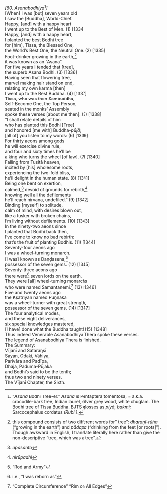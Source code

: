 *\[60. Asanabodhiya*[^1]*\]*  
\[When\] I was \[but\] seven years old  
I saw the \[Buddha\], World-Chief.  
Happy, \[and\] with a happy heart  
I went up to the Best of Men. (1) \[1334\]  
Happy, \[and\] with a happy heart,  
I planted the best Bodhi tree  
for \[him\], Tissa, the Blessed One,  
the World’s Best One, the Neutral One. (2) \[1335\]  
Foot-drinker growing in the earth,[^2]  
it was known as an “Asana”.  
For five years I tended that \[tree\],  
the superb Asana Bodhi. (3) \[1336\]  
Having seen that flowering tree,  
marvel making hair stand on end,  
relating my own karma \[then\]  
I went up to the Best Buddha. (4) \[1337\]  
Tissa, who was then Sambuddha,  
Self-Become One, the Top Person,  
seated in the monks’ Assembly  
spoke these verses \[about me then\]: (5) \[1338\]  
“I shall relate details of him  
who has planted this Bodhi \[Tree\]  
and honored \[me with\] Buddha-*pūjā*;  
\[all of\] you listen to my words: (6) \[1339\]  
For thirty aeons among gods  
he will exercise divine rule,  
and four and sixty times he’ll be  
a king who turns the wheel \[of law\]. (7) \[1340\]  
Falling from Tusitā heaven,  
incited by \[his\] wholesome roots,  
experiencing the two-fold bliss,  
he’ll delight in the human state. (8) \[1341\]  
Being one bent on exertion,  
calmed,[^3] devoid of grounds for rebirth,[^4]  
knowing well all the defilements  
he’ll reach nirvana, undefiled.” (9) \[1342\]  
Binding \[myself\] to solitude,  
calm of mind, with desires blown out,  
like a tusker with broken chains,  
I’m living without defilements. (10) \[1343\]  
In the ninety-two aeons since  
I planted that Bodhi back then,  
I’ve come to know no bad rebirth:  
that’s the fruit of planting Bodhis. (11) \[1344\]  
Seventy-four aeons ago  
I was a wheel-turning monarch.  
\[I was\] known as Daṇḍasena,[^5]  
possessor of the seven gems. (12) \[1345\]  
Seventy-three aeons ago  
there were[^6] seven lords on the earth.  
They were \[all\] wheel-turning monarchs  
who were named Samantanemi.[^7] (13) \[1346\]  
Five and twenty aeons ago  
the Kṣatriyan named Puṇṇaka  
was a wheel-turner with great strength,  
possessor of the seven gems. (14) \[1347\]  
The four analytical modes,  
and these eight deliverances,  
six special knowledges mastered,  
\[I have\] done what the Buddha taught! (15) \[1348\]  
Thus indeed Venerable Asanabodhiya Thera spoke these verses.  
The legend of Asanabodhiya Thera is finished.  
The Summary:  
Vījanī and Sataraŋsī  
Sayan, Odaki, Vāhiya,  
Parivāra and Padīpa,  
Dhaja, Paduma-Pūjaka  
and Bodhi’s said to be the tenth;  
thus two and ninety verses.  
The Vījanī Chapter, the Sixth.  
[^1]: “*Asana* Bodhi Tree-er.” *Asana* is Pentaptera tomentosa, = a.k.a.
    crocodile-bark tree, Indian laurel, silver grey wood, white chuglam.
    The Bodhi tree of Tissa Buddha. BJTS glosses as *piyā, bakmī;*
    Sarcocephalus cordatus *(Rubi.)*.  
[^2]: this compound consists of two different words for” tree”:
    *dharaṇī-rūha* (“growing in the earth”) and *pādapa* (“drinking from
    the feet \[or roots\]”). Though awkward in English, I translate
    literally here rather than give the non-descriptive “tree, which was
    a tree”.  
[^3]: *upasanto*  
[^4]: *nirūpadhi*  
[^5]: “Rod and Army”  
[^6]: i.e., “I was reborn as”  
[^7]: “Complete Circumference” “Rim on All Edges”

